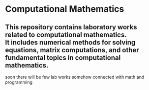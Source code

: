 # Computational Mathematics  

This repository contains laboratory works related to computational mathematics.  
It includes numerical methods for solving equations, matrix computations, and other fundamental topics in computational mathematics.  
--
soon there will be few lab works somehow connected with math and programming